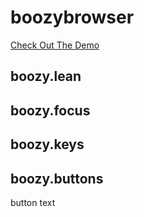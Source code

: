 # boozybrowser
<a href="http://www.boozybrowser.com" target="_blank">Check Out The Demo</a>

## boozy.lean
## boozy.focus
## boozy.keys
## boozy.buttons
<p>button text</p>
